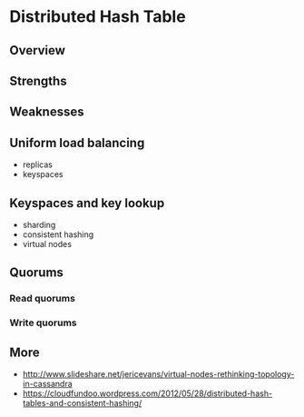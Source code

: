 # Distributed Hash Table

## Overview


## Strengths


## Weaknesses


## Uniform load balancing

* replicas
* keyspaces


## Keyspaces and key lookup

* sharding
* consistent hashing
* virtual nodes


## Quorums

### Read quorums

### Write quorums



## More

* http://www.slideshare.net/jericevans/virtual-nodes-rethinking-topology-in-cassandra
* https://cloudfundoo.wordpress.com/2012/05/28/distributed-hash-tables-and-consistent-hashing/
